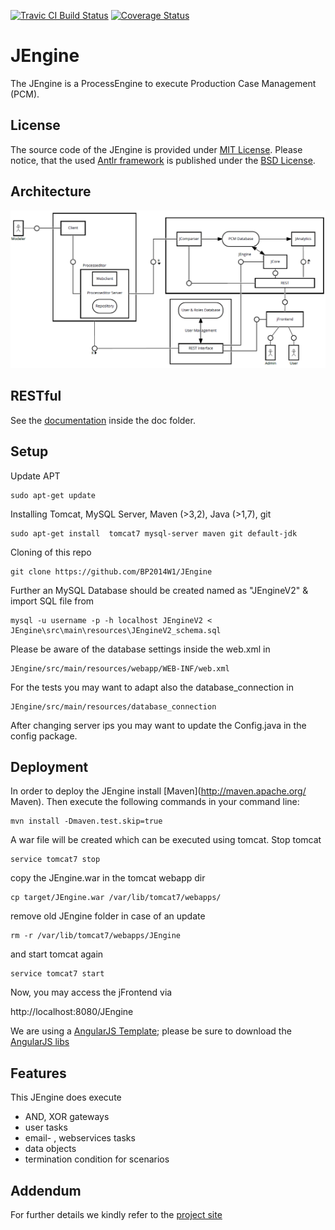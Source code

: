 [![Travic CI Build Status](https://travis-ci.org/BP2014W1/JEngine.svg?branch=dev)](https://travis-ci.org/BP2014W1/JEngine)
[![Coverage Status](https://coveralls.io/repos/BP2014W1/JEngine/badge.svg?branch=dev)](https://coveralls.io/r/BP2014W1/JEngine?branch=dev)


# JEngine

The JEngine is a ProcessEngine to execute Production Case Management (PCM).

## License

The source code of the JEngine is provided under [MIT License](license.md).
Please notice, that the used [Antlr framework](https://github.com/antlr/antlr4) is published under the [BSD License](https://github.com/antlr/antlr4/blob/master/LICENSE.txt).

## Architecture

![alt Architecture](https://raw.githubusercontent.com/BP2014W1/JEngine/dev/docu/general/img/fmc-architecture-v2_4.png)

## RESTful

See the [documentation](https://github.com/BP2014W1/JEngine/raw/dev/docu/rest/JEngine_REST_Specs.pdf) inside the doc folder.

## Setup

Update APT 

    sudo apt-get update

Installing Tomcat, MySQL Server, Maven (>3,2), Java (>1,7), git

    sudo apt-get install  tomcat7 mysql-server maven git default-jdk 

Cloning of this repo

    git clone https://github.com/BP2014W1/JEngine

Further an MySQL Database should be created named as "JEngineV2" & import SQL file from 

    mysql -u username -p -h localhost JEngineV2 < JEngine\src\main\resources\JEngineV2_schema.sql

Please be aware of the database settings inside the web.xml in

    JEngine/src/main/resources/webapp/WEB-INF/web.xml

For the tests you may want to adapt also the database_connection in

    JEngine/src/main/resources/database_connection

After changing server ips you may want to update the Config.java in the config package.

## Deployment

In order to deploy the JEngine install [Maven](http://maven.apache.org/ Maven).
Then execute the following commands in your command line:

    mvn install -Dmaven.test.skip=true

A war file will be created which can be executed using tomcat. Stop tomcat

    service tomcat7 stop

copy the JEngine.war in the tomcat webapp dir

    cp target/JEngine.war /var/lib/tomcat7/webapps/

remove old JEngine folder in case of an update

    rm -r /var/lib/tomcat7/webapps/JEngine

and start tomcat again

    service tomcat7 start

Now, you may access the jFrontend via

   http://localhost:8080/JEngine

We are using a [AngularJS Template](https://wrapbootstrap.com/theme/homer-responsive-admin-theme-WB055J451); please be sure to download the [AngularJS libs](https://docs.angularjs.org/misc/downloading)
   
## Features

This JEngine does execute
* AND, XOR gateways
* user tasks
* email- , webservices tasks
* data objects
* termination condition for scenarios

## Addendum

For further details we kindly refer to the [project site](https://bpt.hpi.uni-potsdam.de/Public/JEngineDoc)

